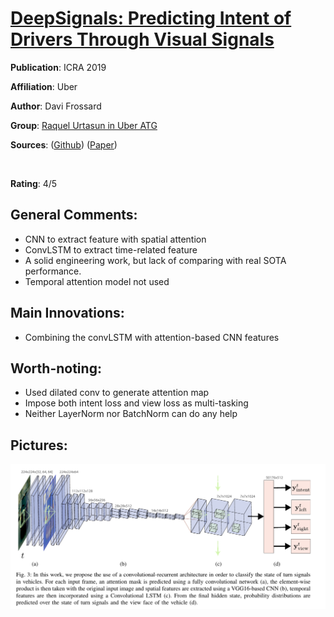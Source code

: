 [DeepSignals: Predicting Intent of Drivers Through Visual Signals](https://arxiv.org/abs/1905.01333)
======

__Publication__: ICRA 2019

__Affiliation__: Uber

__Author__: Davi Frossard

__Group__: [Raquel Urtasun in Uber ATG](https://www.cs.toronto.edu/~urtasun/index.html)

__Sources__: ([Github]()) ([Paper](https://arxiv.org/abs/1905.01333)) 

<br/>    

__Rating__: 4/5
<br/> 

General Comments:
------
* CNN to extract feature with spatial attention
* ConvLSTM to extract time-related feature
* A solid engineering work, but lack of comparing with real SOTA performance.
* Temporal attention model not used 

Main Innovations:
------
* Combining the convLSTM with attention-based CNN features

Worth-noting:
------
* Used dilated conv to generate attention map
* Impose both intent loss and view loss as multi-tasking
* Neither LayerNorm nor BatchNorm can do any help

Pictures:
------
![Image1](../img/DeepSignal.png "Architecture")
